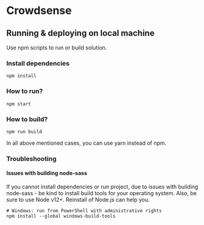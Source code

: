 # Crowdsense

## Running & deploying on local machine

Use npm scripts to run or build solution.
### Install dependencies
```shell
npm install
```

### How to run?
```shell
npm start
```

### How to build?
```shell
npm run build
```
In all above mentioned cases, you can use yarn instead of npm.
### Troubleshooting
#### Issues with building node-sass
If you cannot install dependencies or run project, due to issues with building node-sass -
be kind to install build tools for your operating system.
Also, be sure to use Node v12+. Reinstall of Node.js can help you.

```shell
# Windows: run from PowerShell with administrative rights
npm install --global windows-build-tools
```
